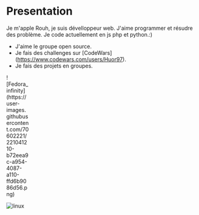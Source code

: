# Presentation
Je m'apple Rouh, je suis dévelloppeur web. J'aime programmer et résudre des problème. Je code actuellement en js php et python.:)
- J'aime le groupe open source.
- Je fais des challenges sur [CodeWars] (https://www.codewars.com/users/Huor97).
- Je fais des projets en groupes.

<div style="width:60px ; height:60px">
![Fedora_infinity](https://user-images.githubusercontent.com/70602221/221041210-b72eea9c-a954-4087-a110-ffd6b9086d56.png)
<div>

![linux](https://user-images.githubusercontent.com/70602221/221041266-d0609219-e7cb-4095-979a-e0f320b25498.png)

